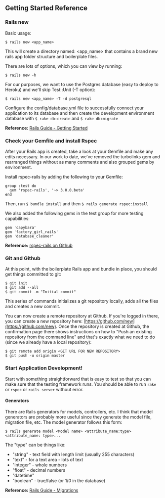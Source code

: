 ## Getting Started Reference

### Rails new

Basic usage:

    $ rails new <app_name>
    
This will create a directory named: <app_name> that contains a brand new rails app folder structure and boilerplate files.

There are lots of options, which you can view by running:

    $ rails new -h

For our purposes, we want to use the Postgres database (easy to deploy to Heroku) and we'll skip Test::Unit (-T option):  

    $ rails new <app_name> -T -d postgresql  

Configure the config/database.yml file to successfully connect your application to its database and then create the development environment database with ```$ rake db:create``` and ```$ rake db:migrate```

**Reference:** [Rails Guide - Getting Started](http://guides.rubyonrails.org/getting_started.html)

### Check your Gemfile and install Rspec
After your Rails app is created, take a look at your Gemfile and make any edits necessary. In our work to date, we've removed the turbolinks gem and rearranged things without as many comments and also grouped gems by environment.

Install rspec-rails by adding the following to your Gemfile:

```
group :test do
  gem 'rspec-rails', '~> 3.0.0.beta'
end
```

Then, run ```$ bundle install```  and then ````$ rails generate rspec:install````  

We also added the following gems in the test group for more testing capabilities:  
    
    gem 'capybara'
    gem 'factory_girl_rails'
    gem 'database_cleaner'

**Reference:** [rspec-rails on Github](https://github.com/rspec/rspec-rails)

### Git and Github
At this point, with the boilerplate Rails app and bundle in place, you should get things committed to git:  
    
    $ git init
    $ git add --all
    $ git commit -m "Initial commit"  

This series of commands initializes a git repository locally, adds all the files and creates a new commit.

You can now create a remote repository at Github.  If you're logged in there, you can create a new repository here: [https://github.com/new](https://github.com/new).  Once the repository is created at Github, the confirmation page there shows instructions on how to "Push an existing repository from the command line" and that's exactly what we need to do (since we already have a local repository):  
    
    $ git remote add origin <GIT URL FOR NEW REPOSITORY>
    $ git push -u origin master

### Start Application Development!

Start with something straightforward that is easy to test so that you can make sure that the testing framework runs. You should be able to run ```rake``` or ```rspec``` or ```rails server``` without error.

#### Generators

There are Rails generators for models, controllers, etc.  I think that model generators are probably more useful since they generate the model file, migration file, etc.  The model generator follows this form:

```
$ rails generate model <Model name> <attribute_name:type> <attribute_name: type>...
```

The "type" can be things like:
* "string" - text field with length limit (usually 255 characters)
* "text" - for a text area - lots of text
* "integer" - whole numbers
* "float" - decimal numbers
* "datetime"
* "boolean" - true/false (or 1/0 in the database)

**Reference:** [Rails Guide - Migrations](http://guides.rubyonrails.org/migrations.html)
